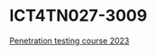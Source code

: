 # ICT4TN027-3009
[Penetration testing course 2023](https://terokarvinen.com/2023/tunkeutumistestaus-2023-kevat/)

